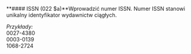 **#### ISSN (022 $a)**Wprowadzić numer ISSN. Numer ISSN stanowi unikalny identyfikator wydawnictw ciągłych.

_Przykłady:_  
0027-4380  
0003-0139  
1068-2724